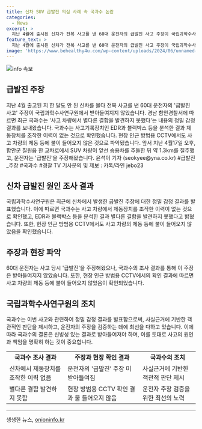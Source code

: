 ```yaml
---
title: 신차 SUV 급발진 의심 사례 속 국과수 논란
categories:
  - News
excerpt: >
  지난 4월에 출시된 신차가 전복 사고를 낸 60대 운전자의 급발진 사고 주장이 국립과학수사연구원에서 받아들여지지 않았다. 경남 함안경찰서는 국과수의 정밀 감정 결과로 사고 차량에서 별다른 결함을 발견하지 못했다고 밝혀, 제동장치를 조작한 이력이 없는 것으로 확인됐다. CCTV 영상에서도 제동이 들어오지 않은 것으로 파악되었다. 지난 4월17일 발생한 사고는 SUV 차량이 승용차를 추돌하고 약 1.3km를 질주한 뒤 운전자가 급발진을 주장한 것이었다.
feature_text: >
  지난 4월에 출시된 신차가 전복 사고를 낸 60대 운전자의 급발진 사고 주장이 국립과학수사연구원에서 받아들여지지 않았다. 경남 함안경찰서는 국과수의 정밀 감정 결과로 사고 차량에서 별다른 결함을 발견하지 못했다고 밝혀, 제동장치를 조작한 이력이 없는 것으로 확인됐다. CCTV 영상에서도 제동이 들어오지 않은 것으로 파악되었다. 지난 4월17일 발생한 사고는 SUV 차량이 승용차를 추돌하고 약 1.3km를 질주한 뒤 운전자가 급발진을 주장한 것이었다.
image: 'https://www.behealthy4u.com/wp-content/uploads/2024/06/unnamed-file.png'
---
```


<p><img src="https://www.behealthy4u.com/wp-content/uploads/2024/06/unnamed-file.png" alt="info 속보" /></p>

<h2>급발진 주장</h2>

<p data-ke-size="size16">지난 4월 출고된 지 한 달도 안 된 신차를 몰다 전복 사고를 낸 60대 운전자의 '급발진 사고' 주장이 국립과학수사연구원에서 받아들여지지 않았습니다. 경남 함안경찰서에 따르면 최근 국과수는 '사고 차량에서 별다른 결함을 발견하지 못했다'는 내용의 정밀 감정 결과를 보내왔습니다. 국과수는 사고기록장치인 EDR과 블랙박스 등을 분석한 결과 제동장치를 조작한 이력이 없는 것으로 확인했습니다. 현장 인근 방범용 CCTV에서도 사고 차량의 제동 등에 불이 들어오지 않은 것으로 파악됐습니다. 앞서 지난 4월17일 오후, 함안군 칠원읍 한 교차로에서 SUV 차량이 앞선 승용차를 추돌한 뒤 약 1.3km를 질주했고, 운전자는 '급발진'을 주장해왔습니다. 윤석이 기자 (seokyee@yna.co.kr) #급발진_주장 #국과수 #경찰 TV 기사문의 및 제보 : 카톡/라인 jebo23</p>

<h2 data-ke-size="size26">신차 급발진 원인 조사 결과</h2>

<p>국립과학수사연구원은 최근에 신차에서 발생한 급발진 주장에 대한 정밀 감정 결과를 발표했습니다. 이에 따르면 국과수는 사고 차량에서 제동장치를 조작한 이력이 없는 것으로 확인했고, EDR과 블랙박스 등을 분석한 결과 별다른 결함을 발견하지 못했다고 밝혔습니다. 또한, 현장 인근 방범용 CCTV에서도 사고 차량의 제동 등에 불이 들어오지 않았음을 확인했습니다.</p>

<h2 data-ke-size="size26">주장과 현장 파악</h2>

<p>60대 운전자는 사고 당시 '급발진'을 주장해왔으나, 국과수의 조사 결과를 통해 이 주장은 받아들여지지 않았습니다. 또한, 현장 인근 방범용 CCTV에서의 확인 결과에 따르면 사고 차량의 제동 등에 불이 들어오지 않았음이 확인되었습니다.</p>

<h2 data-ke-size="size26">국립과학수사연구원의 조치</h2>

<p>국과수는 이번 사고와 관련하여 정밀 감정 결과를 발표함으로써, 사실근거에 기반한 객관적인 판단을 제시하고, 운전자의 주장을 검증하는 데에 최선을 다하고 있습니다. 이에 따라 국과수의 결론은 신빙성 있는 결과로 받아들여져야 하며, 이를 토대로 사고의 원인과 책임을 명확히 하는 것이 중요합니다.</p>

<table>
  <tr>
    <td style="text-align: center; height: 17px;"><b>국과수 조사 결과</b></td>
    <td style="text-align: center; height: 17px;"><b>주장과 현장 확인 결과</b></td>
    <td style="text-align: center; height: 17px;"><b>국과수의 조치</b></td>
  </tr>
  <tr>
    <td>신차에서 제동장치를 조작한 이력 없음</td>
    <td>운전자의 '급발진' 주장 미받아들여짐</td>
    <td>사실근거에 기반한 객관적 판단 제시</td>
  </tr>
  <tr>
    <td>별다른 결함 발견하지 못함</td>
    <td>현장 방범용 CCTV 확인 결과 불 들어오지 않음</td>
    <td>운전자 주장 검증을 위한 최선의 노력</td>
  </tr>
</table>

<hr>
생생한 뉴스, <a href="https://onioninfo.kr" rel="dofollow">onioninfo.kr</a>


